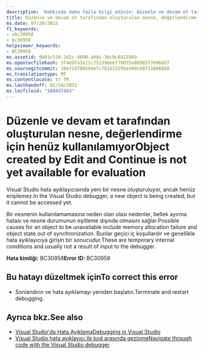 ```yaml
---
description: 'Hakkında daha fazla bilgi edinin: Düzenle ve devam et tarafından oluşturulan nesne, değerlendirme için henüz kullanılamıyor'
title: Düzenle ve devam et tarafından oluşturulan nesne, değerlendirme için henüz kullanılamıyor
ms.date: 07/20/2015
f1_keywords:
- vbc30958
- bc30958
helpviewer_keywords:
- BC30958
ms.assetid: 9b01c510-2d2c-4890-a98c-36c0c8423949
ms.openlocfilehash: 3f4e97a1e11c751390eef78035e8b9b577696dd7
ms.sourcegitcommit: 10e719780594efc781b15295e499c66f316068b8
ms.translationtype: MT
ms.contentlocale: tr-TR
ms.lasthandoff: 02/14/2021
ms.locfileid: "100437403"
---
```

# <a name="object-created-by-edit-and-continue-is-not-yet-available-for-evaluation"></a><span data-ttu-id="eccd9-103">Düzenle ve devam et tarafından oluşturulan nesne, değerlendirme için henüz kullanılamıyor</span><span class="sxs-lookup"><span data-stu-id="eccd9-103">Object created by Edit and Continue is not yet available for evaluation</span></span>

<span data-ttu-id="eccd9-104">Visual Studio hata ayıklayıcısında yeni bir nesne oluşturuluyor, ancak henüz erişilemez.</span><span class="sxs-lookup"><span data-stu-id="eccd9-104">In the Visual Studio debugger, a new object is being created, but it cannot be accessed yet.</span></span>  
  
 <span data-ttu-id="eccd9-105">Bir nesnenin kullanılamamasına neden olan olası nedenler, bellek ayırma hatası ve nesne durumunun eşitleme dışında olmasını sağlar.</span><span class="sxs-lookup"><span data-stu-id="eccd9-105">Possible causes for an object to be unavailable include memory allocation failure and object state out of synchronization.</span></span> <span data-ttu-id="eccd9-106">Bunlar geçici iç koşullardır ve genellikle hata ayıklayıcıya girişin bir sonucudur.</span><span class="sxs-lookup"><span data-stu-id="eccd9-106">These are temporary internal conditions and usually not a result of input to the debugger.</span></span>  
  
 <span data-ttu-id="eccd9-107">**Hata kimliği:** BC30958</span><span class="sxs-lookup"><span data-stu-id="eccd9-107">**Error ID:** BC30958</span></span>  
  
## <a name="to-correct-this-error"></a><span data-ttu-id="eccd9-108">Bu hatayı düzeltmek için</span><span class="sxs-lookup"><span data-stu-id="eccd9-108">To correct this error</span></span>  
  
- <span data-ttu-id="eccd9-109">Sonlandırın ve hata ayıklamayı yeniden başlatın.</span><span class="sxs-lookup"><span data-stu-id="eccd9-109">Terminate and restart debugging.</span></span>  
  
## <a name="see-also"></a><span data-ttu-id="eccd9-110">Ayrıca bkz.</span><span class="sxs-lookup"><span data-stu-id="eccd9-110">See also</span></span>

- [<span data-ttu-id="eccd9-111">Visual Studio'da Hata Ayıklama</span><span class="sxs-lookup"><span data-stu-id="eccd9-111">Debugging in Visual Studio</span></span>](/visualstudio/debugger/debugger-feature-tour)
- [<span data-ttu-id="eccd9-112">Visual Studio hata ayıklayıcı ile kod arasında gezinme</span><span class="sxs-lookup"><span data-stu-id="eccd9-112">Navigate through code with the Visual Studio debugger</span></span>](/visualstudio/debugger/navigating-through-code-with-the-debugger)
